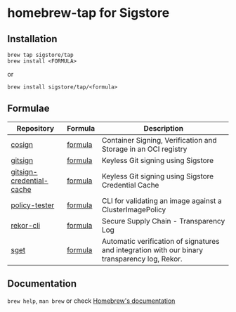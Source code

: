 # homebrew-tap for Sigstore

## Installation

```
brew tap sigstore/tap
brew install <FORMULA>
```

or

```
brew install sigstore/tap/<formula>
```

## Formulae

| Repository | Formula | Description |
| ---------- | ------- | ----------- |
| [cosign](https://github.com/sigstore/cosign)                    | [formula](Formula/cosign.rb)        | Container Signing, Verification and Storage in an OCI registry |
| [gitsign](https://github.com/sigstore/gitsign)                  | [formula](Formula/gitsign.rb)       | Keyless Git signing using Sigstore |
| [gitsign-credential-cache](https://github.com/sigstore/gitsign) | [formula](Formula/gitsign.rb)       | Keyless Git signing using Sigstore Credential Cache |
| [policy-tester](https://github.com/sigstore/policy-controller)  | [formula](Formula/policy-tester.rb) | CLI for validating an image against a ClusterImagePolicy |
| [rekor-cli](https://github.com/sigstore/rekor)                  | [formula](Formula/rekor-cli.rb)     | Secure Supply Chain - Transparency Log |
| [sget](https://github.com/sigstore/cosign)                      | [formula](Formula/sget.rb)          | Automatic verification of signatures and integration with our binary transparency log, Rekor. |

## Documentation

`brew help`, `man brew` or check [Homebrew's documentation](https://docs.brew.sh/)
